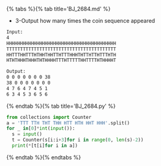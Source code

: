 {% tabs %}{% tab title='BJ_2684.md' %}

* 3-Output how many times the coin sequence appeared

```txt
Input:
4
HHHHHHHHHHHHHHHHHHHHHHHHHHHHHHHHHHHHHHHH
TTTTTTTTTTTTTTTTTTTTTTTTTTTTTTTTTTTTTTTT
HHTTTHHTTTHTHHTHHTTHTTTHHHTHTTHTTHTTTHTH
HTHTHHHTHHHTHTHHHHTTTHTTTTTHHTTTTHTHHHHT

Output:
0 0 0 0 0 0 0 38
38 0 0 0 0 0 0 0
4 7 6 4 7 4 5 1
6 3 4 5 3 6 5 6
```

{% endtab %}{% tab title='BJ_2684.py' %}

```py
from collections import Counter
a = 'TTT TTH THT THH HTT HTH HHT HHH'.split()
for _ in[0]*int(input()):
  s = input()
  t = Counter(s[i:i+3]for i in range(0, len(s)-2))
  print(*[t[i]for i in a])
```

{% endtab %}{% endtabs %}
